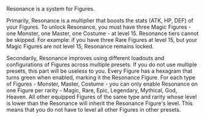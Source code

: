 Resonance is a system for Figures.

Primarily, Resonance is a multiplier that boosts the stats (ATK, HP, DEF) of your Figures. To unlock Resonance, you must have three Magic Figures - one Monster, one Master, one Costume - at level 15. Resonance tiers cannot be skipped. For example: if you have three Rare Figures at level 15, but your Magic Figures are not level 15, Resonance remains locked.

Secondarily, Resonance improves using different loadouts and configurations of Figures across multiple presets. If you do not use multiple presets, this part will be useless to you. Every Figure has a hexagram that turns green when enabled, marking it the Resonance Figure. For each type of Figures - Monster, Master, Costume - you can only enable Resonance on one Figure per rarity - Magic, Rare, Epic, Legendary, Mythical, God, Heaven. All other equipped Figures of the same type and rarity whose level is lower than the Resonance will inherit the Resonance Figure's level. This means that you do not have to level all other Figures in other presets.
